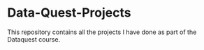 # Data-Quest-Projects

This repository contains all the projects I have done as part of the Dataquest course.
